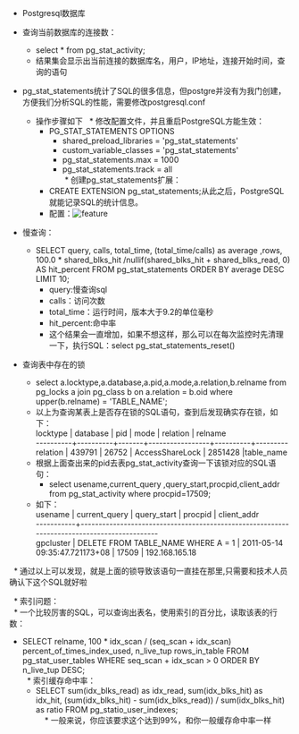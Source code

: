 * Postgresql数据库
* 查询当前数据库的连接数：
  * select * from pg_stat_activity;
  * 结果集会显示出当前连接的数据库名，用户，IP地址，连接开始时间，查询的语句

* pg_stat_statements统计了SQL的很多信息，但postgre并没有为我门创建，
    方便我们分析SQL的性能，需要修改postgresql.conf<br>
  * 操作步骤如下
    * 修改配置文件，并且重启PostgreSQL方能生效：
      * PG_STAT_STATEMENTS OPTIONS
        * shared_preload_libraries = 'pg_stat_statements'
        * custom_variable_classes = 'pg_stat_statements'
        * pg_stat_statements.max = 1000
        * pg_stat_statements.track = all<br>
  * 创建pg_stat_statements扩展：
      * CREATE EXTENSION pg_stat_statements;从此之后，PostgreSQL就能记录SQL的统计信息。
      * 配置：![feature](https://github.com/linlin547/Loadrunner_performance_analysis/blob/master/image/statements.png)
* 慢查询：
  * SELECT  query, calls, total_time, (total_time/calls) as average ,rows,
   100.0 * shared_blks_hit /nullif(shared_blks_hit + shared_blks_read, 0) AS hit_percent 
   FROM  pg_stat_statements 
   ORDER BY average DESC LIMIT 10;
     * query:慢查询sql
     * calls：访问次数
     * total_time：运行时间，版本大于9.2的单位毫秒
     * hit_percent:命中率
     * 这个结果会一直增加，如果不想这样，那么可以在每次监控时先清理一下，执行SQL：select pg_stat_statements_reset()
* 查询表中存在的锁
  * select a.locktype,a.database,a.pid,a.mode,a.relation,b.relname
   from pg_locks a
   join pg_class b on a.relation = b.oid
   where upper(b.relname) = 'TABLE_NAME';
   * 以上为查询某表上是否存在锁的SQL语句，查到后发现确实存在锁，如下：<br>
     locktype | database |  pid  |      mode      | relation | relname<br>
    ----------+----------+-------+-----------------+----------+---------<br>
     relation |  439791 | 26752 | AccessShareLock |  2851428 |table_name<br>
   * 根据上面查出来的pid去表pg_stat_activity查询一下该锁对应的SQL语句：
     * select usename,current_query ,query_start,procpid,client_addr from pg_stat_activity where procpid=17509;
   * 如下：<br>
      usename  |  current_query   |   query_start   | procpid |  client_addr<br>
       -----------+--------------------------------------------------------------------------------------------<br>
      gpcluster | DELETE FROM TABLE_NAME WHERE A = 1  | 2011-05-14 09:35:47.721173+08 |  17509 | 192.168.165.18<br>

   * 通过以上可以发现，就是上面的锁导致该语句一直挂在那里,只需要和技术人员确认下这个SQL就好啦
   
   * 索引问题：<br>
   * 一个比较厉害的SQL，可以查询出表名，使用索引的百分比，读取该表的行数：
   * SELECT relname,
       100 * idx_scan / (seq_scan + idx_scan) percent_of_times_index_used, 
       n_live_tup rows_in_table
       FROM 
         pg_stat_user_tables
       WHERE 
           seq_scan + idx_scan > 0 
       ORDER BY 
         n_live_tup DESC;<br>
   * 索引缓存命中率：
     * SELECT
       sum(idx_blks_read) as idx_read,
       sum(idx_blks_hit)  as idx_hit,
       (sum(idx_blks_hit) - sum(idx_blks_read)) / sum(idx_blks_hit) as ratio
     FROM 
       pg_statio_user_indexes;<br>
     * 一般来说，你应该要求这个达到99%，和你一般缓存命中率一样


